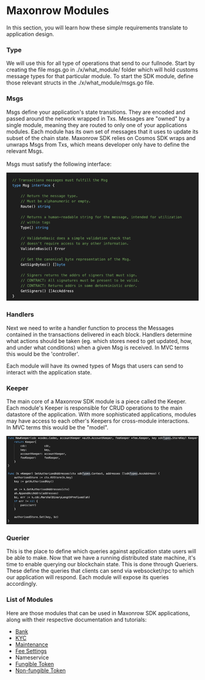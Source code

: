 # Maxonrow Modules

In this section, you will learn how these simple requirements translate to application design.

### Type

We will use this for all type of operations that send to our fullnode. 
Start by creating the file msgs.go in ./x/what_module/ folder which 
will hold customs message types for that particular module.
To start the SDK module, define those relevant structs in 
the ./x/what_module/msgs.go file.


### Msgs

Msgs define your application's state transitions. 
They are encoded and passed around the network wrapped in Txs. 
Messages are "owned" by a single module, meaning they are routed to only one of your applications modules. 
Each module has its own set of messages that it uses to update its subset of the chain state. 
Maxonrow SDK relies on Cosmos SDK wraps and unwraps Msgs from Txs, which means developer only have to define the relevant Msgs.<br/><br/> 
Msgs must satisfy the following interface:

![Image-1](pic/modules_msgs.png)  


### Handlers


Next we need to write a handler function to process the Messages contained 
in the transactions delivered in each block. 
Handlers determine what actions should be taken (eg. which stores need to get updated, how, and under what conditions) 
when a given Msg is received. In MVC terms this would be the 'controller'.

Each module will have its owned types of Msgs that users can send to interact with the application state.


### Keeper

The main core of a Maxonrow SDK module is a piece called the Keeper. 
Each module's Keeper is responsible for CRUD operations to the main datastore of the application. 
With more sophisticated applications, modules may have access to each other's Keepers 
for cross-module interactions. <br/>In MVC terms this would be the "model". 

![Image-2](pic/modules_keeper.png)  



### Querier

This is the place to define which queries against application state users will be able to make. 
Now that we have a running distributed state machine, 
it's time to enable querying our blockchain state. This is done through Queriers. 
These define the queries that clients can send via websocket/rpc to which our application will respond. 
Each module will expose its queries accordingly.


### List of Modules
Here are those modules that can be used in Maxonrow SDK applications, along with their respective documentation and tutorials:

* [Bank](bank/bank.md "What is Bank Module?")
* [KYC](kyc/kyc.md "What is KYC Module?")
* [Maintenance](maintenance/maintenance.md "What is Maintenance Module?")
* [Fee Settings](fee/fee.md "What is Fee Settings Module?")
* Nameservice
* [Fungible Token](fungible/fungible.md "What is Fungible Token Module?")
* [Non-fungible Token](nonfungible/nonfungible.md "What is Non-fungible Token Module?")

